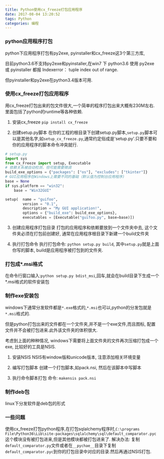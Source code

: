 ```yaml
---
title: Python使用cx_freeze打包应用程序
date: 2017-08-04 13:20:52
tags: Python
categories: 编程
---
```


### python应用程序打包
python下应用程序打包有py2exe, pyinstaller和cx_freeze这3个第三方库,

目前python3.6不支持py2exe和pyinstaller,在win7 下 python3.6 使用 py2exe 或 pyinstaller 都报 Indexerror： tuple index out of range.

但pyinstaller和py2exe在python3.4版本可用.

### 使用cx_freeze打包应用程序
用cx_freeze打包出来的包文件很大,一个简单的程序打包出来大概有230M左右.
里面包括了python的runtime等各种依赖.

1. 安装cx_freeze
`pip install cx_freeze`

2. 创建setup.py脚本 
在你的工程的根目录下创建setup.py脚本,`setup.py`脚本可以是其他名字,如`setup_cx_freeze.py`,通常约定俗成是'setup.py'.只要不要和你的应用程序的脚本命令冲突就行.
```python
# setup.py
import sys
from cx_Freeze import setup, Executable
# 依赖关系被自动检测，但可能需要微调
build_exe_options = {"packages": ["os"], "excludes": ["tkinter"]}
# GUI应用程序在Windows上需要不同的基础（默认值为控制台应用程序)
base = None
if sys.platform == "win32":
    base = "Win32GUI"

setup(  name = "guifoo",
        version = "0.1",
        description = "My GUI application!",
        options = {"build_exe": build_exe_options},
        executables = [Executable("guifoo.py", base=base)])
```

3. 创建应用程序打包目录
打包的应用程序和依赖要放到一个文件夹中去, 这个文件夹必须在打包前创建好,
通常在应用程序根目录下新建一个build文件夹

4. 执行打包命令
执行打包命令: `python setup.py build`, 其中`setup.py`就是上面你写的脚本, build是应用程序被打包到的文件夹.

### 打包成*.msi格式
在命令行窗口输入:`python setup.py bdist_msi`,回车,就会在build目录下生成一个*.msi格式的软件安装包

### 制作exe安装包
windows下通常分发软件都是`*.exe`格式的,`*.msi`也可以,python的分发包就是`*.msi`格式的.

但是python打包出来的文件都在一个文件夹,并不是一个exe文件,而且图标, 配置文件并不会被打包进来.此外该文件夹的体积很大.

考虑到上面的种种情况, windows下需要将上面文件夹的文件再次压缩打包成一个exe, 比较好的工具是NSIS.

1. 安装NSIS
NSIS有window版和unicode版本, 注意添加相关环境变量

2. 编写打包脚本
创建一个打包脚本,如pack.nsi, 然后在该脚本中写脚本

3. 执行命令脚本打包
命令: `makensis pack.nsi`

### 制作deb包
linux下分发软件是deb包的形式


### 一些问题
使用cx_freeze打包python程序,在打包sqlalchemy程序时,`C:\programs File\Python36\Lib\site-packages\sqlalchemy\sql\default_comparator.pyc`这个模块没有被打包进来,但是其他模块都被打包进来了.
解决办法: 复制`default_comparator.py`文件或者在`__pychae__`目录下复制`default_comparator.pyc`到你的打包目录中对应的目录.然后再通过NSIS打包.